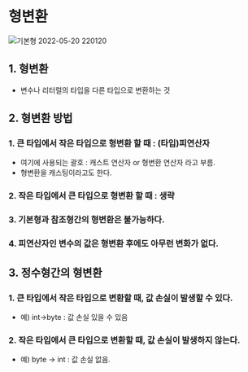 # 형변환
![기본형 2022-05-20 220120](https://user-images.githubusercontent.com/62877858/169841899-7911073b-238c-489d-86e2-3bf9e34feb8f.png)
## 1. 형변환

- 변수나 리터럴의 타입을 다른 타입으로 변환하는 것

## 2. 형변환 방법

### 1. 큰 타입에서 작은 타입으로 형변환 할 때 : (타입)피연산자
- 여기에 사용되는 괄호 : 캐스트 연산자 or 형변환 연산자 라고 부름.
- 형변환을 캐스팅이라고도 한다.

### 2. 작은 타입에서 큰 타입으로 형변환 할 때 : 생략    

### 3. 기본형과 참조형간의 형변환은 불가능하다.    

### 4. 피연산자인 변수의 값은 형변환 후에도 아무런 변화가 없다.    
    
        
    
## 3. 정수형간의 형변환

### 1. 큰 타입에서 작은 타입으로 변환할 때, 값 손실이 발생할 수 있다.
- 예) int→byte : 값 손실 있을 수 있음

### 2. 작은 타입에서 큰 타입으로 변환할 때, 값 손실이 발생하지 않는다.
- 예) byte → int : 값 손실 없음.
